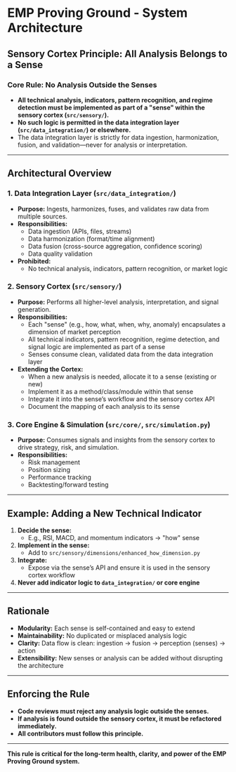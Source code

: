 # EMP Proving Ground - System Architecture

## Sensory Cortex Principle: All Analysis Belongs to a Sense

### **Core Rule: No Analysis Outside the Senses**

- **All technical analysis, indicators, pattern recognition, and regime detection must be implemented as part of a "sense" within the sensory cortex (`src/sensory/`).**
- **No such logic is permitted in the data integration layer (`src/data_integration/`) or elsewhere.**
- The data integration layer is strictly for data ingestion, harmonization, fusion, and validation—never for analysis or interpretation.

---

## Architectural Overview

### 1. Data Integration Layer (`src/data_integration/`)
- **Purpose:** Ingests, harmonizes, fuses, and validates raw data from multiple sources.
- **Responsibilities:**
  - Data ingestion (APIs, files, streams)
  - Data harmonization (format/time alignment)
  - Data fusion (cross-source aggregation, confidence scoring)
  - Data quality validation
- **Prohibited:**
  - No technical analysis, indicators, pattern recognition, or market logic

### 2. Sensory Cortex (`src/sensory/`)
- **Purpose:** Performs all higher-level analysis, interpretation, and signal generation.
- **Responsibilities:**
  - Each "sense" (e.g., how, what, when, why, anomaly) encapsulates a dimension of market perception
  - All technical indicators, pattern recognition, regime detection, and signal logic are implemented as part of a sense
  - Senses consume clean, validated data from the data integration layer
- **Extending the Cortex:**
  - When a new analysis is needed, allocate it to a sense (existing or new)
  - Implement it as a method/class/module within that sense
  - Integrate it into the sense’s workflow and the sensory cortex API
  - Document the mapping of each analysis to its sense

### 3. Core Engine & Simulation (`src/core/`, `src/simulation.py`)
- **Purpose:** Consumes signals and insights from the sensory cortex to drive strategy, risk, and simulation.
- **Responsibilities:**
  - Risk management
  - Position sizing
  - Performance tracking
  - Backtesting/forward testing

---

## Example: Adding a New Technical Indicator

1. **Decide the sense:**
   - E.g., RSI, MACD, and momentum indicators → "how" sense
2. **Implement in the sense:**
   - Add to `src/sensory/dimensions/enhanced_how_dimension.py`
3. **Integrate:**
   - Expose via the sense’s API and ensure it is used in the sensory cortex workflow
4. **Never add indicator logic to `data_integration/` or core engine**

---

## Rationale
- **Modularity:** Each sense is self-contained and easy to extend
- **Maintainability:** No duplicated or misplaced analysis logic
- **Clarity:** Data flow is clean: ingestion → fusion → perception (senses) → action
- **Extensibility:** New senses or analysis can be added without disrupting the architecture

---

## Enforcing the Rule
- **Code reviews must reject any analysis logic outside the senses.**
- **If analysis is found outside the sensory cortex, it must be refactored immediately.**
- **All contributors must follow this principle.**

---

**This rule is critical for the long-term health, clarity, and power of the EMP Proving Ground system.** 
